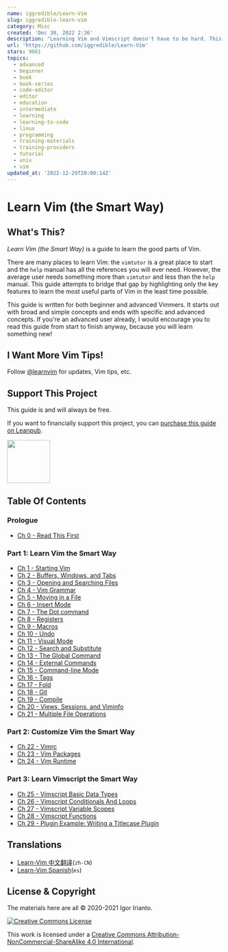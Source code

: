 ```yaml
---
name: iggredible/Learn-Vim
slug: iggredible-learn-vim
category: Misc
created: 'Dec 30, 2022 2:36'
description: "Learning Vim and Vimscript doesn't have to be hard. This is the guide that you're looking for \U0001F4D6"
url: 'https://github.com/iggredible/Learn-Vim'
stars: 9061
topics:
  - advanced
  - beginner
  - book
  - book-series
  - code-editor
  - editor
  - education
  - intermediate
  - learning
  - learning-to-code
  - linux
  - programming
  - training-materials
  - training-providers
  - tutorial
  - unix
  - vim
updated_at: '2022-12-29T20:00:14Z'
---
```

# Learn Vim (the Smart Way)

## What's This?

*Learn Vim (the Smart Way)* is a guide to learn the good parts of Vim.

There are many places to learn Vim: the `vimtutor` is a great place to start and the `help` manual has all the references you will ever need. However, the average user needs something more than `vimtutor` and less than the `help` manual. This guide attempts to bridge that gap by highlighting only the key features to learn the most useful parts of Vim in the least time possible.

This guide is written for both beginner and advanced Vimmers. It starts out with broad and simple concepts and ends with specific and advanced concepts. If you're an advanced user already, I would encourage you to read this guide from start to finish anyway, because you will learn something new!

## I Want More Vim Tips!

Follow [@learnvim](https://twitter.com/learnvim) for updates, Vim tips, etc.

## Support This Project

This guide is and will always be free.

If you want to financially support this project, you can [purchase this guide on Leanpub](https://leanpub.com/learnvim).

<a href="https://leanpub.com/learnvim"><img src="images/learn-vim-cover.png" width="100"></a>

## Table Of Contents

### Prologue

*   [Ch 0     - Read This First](./ch00_read_this_first.md)

### Part 1: Learn Vim the Smart Way

*   [Ch 1     - Starting Vim](./ch01_starting_vim.md)
*   [Ch 2     - Buffers, Windows, and Tabs](./ch02_buffers_windows_tabs.md)
*   [Ch 3     - Opening and Searching Files](./ch03_searching_files.md)
*   [Ch 4     - Vim Grammar](./ch04_vim_grammar.md)
*   [Ch 5     - Moving in a File](./ch05_moving_in_file.md)
*   [Ch 6     - Insert Mode](./ch06_insert_mode.md)
*   [Ch 7     - The Dot command](./ch07_the_dot_command.md)
*   [Ch 8     - Registers](./ch08_registers.md)
*   [Ch 9     - Macros](./ch09_macros.md)
*   [Ch 10    - Undo](./ch10_undo.md)
*   [Ch 11    - Visual Mode](./ch11_visual_mode.md)
*   [Ch 12    - Search and Substitute](./ch12_search_and_substitute.md)
*   [Ch 13    - The Global Command](./ch13_the_global_command.md)
*   [Ch 14    - External Commands](./ch14_external_commands.md)
*   [Ch 15    - Command-line Mode](./ch15_command-line_mode.md)
*   [Ch 16    - Tags](./ch16_tags.md)
*   [Ch 17    - Fold](./ch17_fold.md)
*   [Ch 18    - Git](./ch18_git.md)
*   [Ch 19    - Compile](./ch19_compile.md)
*   [Ch 20    - Views, Sessions, and Viminfo](./ch20_views_sessions_viminfo.md)
*   [Ch 21    - Multiple File Operations](./ch21_multiple_file_operations.md)

### Part 2: Customize Vim the Smart Way

*   [Ch 22 - Vimrc](./ch22_vimrc.md)
*   [Ch 23 - Vim Packages](./ch23_vim_packages.md)
*   [Ch 24 - Vim Runtime](./ch24_vim_runtime.md)

### Part 3: Learn Vimscript the Smart Way

*   [Ch 25 - Vimscript Basic Data Types](./ch25_vimscript_basic_data_types.md)
*   [Ch 26 - Vimscript Conditionals And Loops](./ch26_vimscript_conditionals_and_loops.md)
*   [Ch 27 - Vimscript Variable Scopes](./ch27_vimscript_variable_scopes.md)
*   [Ch 28 - Vimscript Functions](./ch28_vimscript_functions.md)
*   [Ch 29 - Plugin Example: Writing a Titlecase Plugin](./ch29_plugin_example_writing-a-titlecase-plugin.md)

## Translations

*   [Learn-Vim 中文翻译](https://github.com/wsdjeg/Learn-Vim_zh_cn)(`zh-CN`)
*   [Learn-Vim Spanish](https://github.com/victorhck/learn-Vim-es)(`es`)

## License & Copyright

The materials here are all © 2020-2021 Igor Irianto.

<a rel="license" href="http://creativecommons.org/licenses/by-nc-sa/4.0/"><img alt="Creative Commons License" style="border-width:0" src="https://licensebuttons.net/l/by-nc-sa/4.0/88x31.png" /></a><br />

This work is licensed under a <a rel="license" href="http://creativecommons.org/licenses/by-nc-sa/4.0/">Creative Commons Attribution-NonCommercial-ShareAlike 4.0 International</a>.
